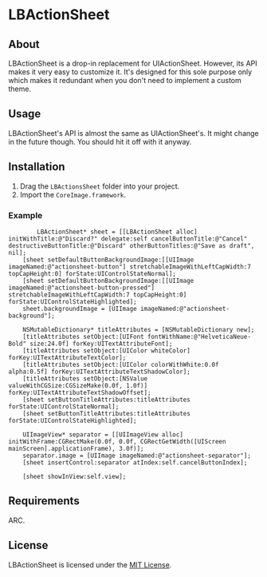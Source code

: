 # LBActionSheet

## About
LBActionSheet is a drop-in replacement for UIActionSheet. However, its API makes it very easy to customize it. It's designed for this sole purpose only which makes it redundant when you don't need to implement a custom theme.

## Usage
LBActionSheet's API is almost the same as UIActionSheet's. It might change in the future though. You should hit it off with it anyway.

## Installation
1. Drag the `LBActionsSheet` folder into your project.
2. Import the `CoreImage.framework`.

### Example

```objc
		LBActionSheet* sheet = [[LBActionSheet alloc] initWithTitle:@"Discard?" delegate:self cancelButtonTitle:@"Cancel" destructiveButtonTitle:@"Discard" otherButtonTitles:@"Save as draft", nil];
	[sheet setDefaultButtonBackgroundImage:[[UIImage imageNamed:@"actionsheet-button"] stretchableImageWithLeftCapWidth:7 topCapHeight:0] forState:UIControlStateNormal];
    [sheet setDefaultButtonBackgroundImage:[[UIImage imageNamed:@"actionsheet-button-pressed"] stretchableImageWithLeftCapWidth:7 topCapHeight:0] forState:UIControlStateHighlighted];
    sheet.backgroundImage = [UIImage imageNamed:@"actionsheet-background"];
    
    NSMutableDictionary* titleAttributes = [NSMutableDictionary new];
    [titleAttributes setObject:[UIFont fontWithName:@"HelveticaNeue-Bold" size:24.0f] forKey:UITextAttributeFont];
    [titleAttributes setObject:[UIColor whiteColor] forKey:UITextAttributeTextColor];
    [titleAttributes setObject:[UIColor colorWithWhite:0.0f alpha:0.5f] forKey:UITextAttributeTextShadowColor];
    [titleAttributes setObject:[NSValue valueWithCGSize:CGSizeMake(0.0f, 1.0f)] forKey:UITextAttributeTextShadowOffset];
    [sheet setButtonTitleAttributes:titleAttributes forState:UIControlStateNormal];
    [sheet setButtonTitleAttributes:titleAttributes forState:UIControlStateHighlighted];
    
    UIImageView* separator = [[UIImageView alloc] initWithFrame:CGRectMake(0.0f, 0.0f, CGRectGetWidth([UIScreen mainScreen].applicationFrame), 3.0f)];
    separator.image = [UIImage imageNamed:@"actionsheet-separator"];
    [sheet insertControl:separator atIndex:self.cancelButtonIndex];
    
    [sheet showInView:self.view];
```

## Requirements
ARC.

## License
LBActionSheet is licensed under the [MIT License](http://opensource.org/licenses/mit-license.php). 

